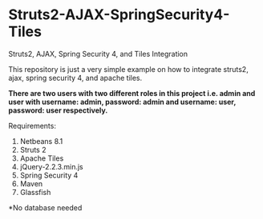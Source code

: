 # Struts2-AJAX-SpringSecurity4-Tiles
Struts2, AJAX, Spring Security 4, and Tiles Integration

This repository is just a very simple example on how to integrate struts2, ajax, spring security 4, and apache tiles.

<b> There are two users with two different roles in this project i.e. admin and user with username: admin, password: admin and username: user, password: user respectively. </b>

Requirements:
1. Netbeans 8.1
2. Struts 2
3. Apache Tiles
4. jQuery-2.2.3.min.js
5. Spring Security 4
6. Maven
7. Glassfish

*No database needed

